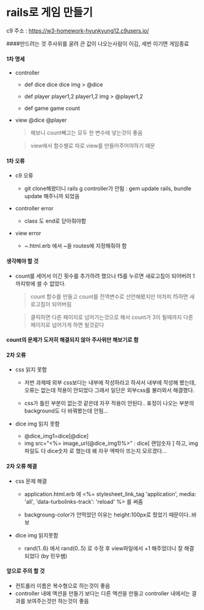 # rails로 게임 만들기

c9 주소 : https://w3-homework-hyunkyung12.c9users.io/

####만드려는 것
주사위를 굴려 큰 값이 나오는사람이 이김,
세번 이기면 게임종료

#### 1차 명세
- controller
	- def dice
		dice
        dice img > @dice
        
	- def player
		player1,2
        player1,2 img > @player1,2
	
    - def game
    	game 
        count 

- view
	@dice
    @player
    
        
  > 해보니 count빼고는 모두 한 변수에 넣는것이 좋음 
    
  > view에서 함수별로 따로 view를 만들어주어야하기 때문
        

#### 1차 오류

- c9 오류
	- git clone해왔더니 rails g controller가 안됨
	: gem update rails, bundle update 해주니까 되었음

- controller error
	- class 도 end로 닫아줘야함
- view error
	- ~.html.erb 에서 ~을 routes에 지정해줘야 함

#### 생각해야 할 것
- count를 세어서 이긴 횟수를 추가하려 했으나 
  f5를 누르면 새로고침이 되어버려 1까지밖에 셀 수 없었다.
  > count 함수를 만들고 count를 전역변수로 선언해봤지만
    어차피 f5하면 새로고침이 되어버림
    
  > 클릭하면 다른 페이지로 넘어가는것으로 해서
    count가 3이 될때까지 다른 페이지로 넘어가게 하면 될것같다
    
#### count의 문제가 도저히 해결되지 않아 주사위만 해보기로 함

#### 2차 오류

- css 읽지 못함
	- 저번 과제때 외부 css보다는 내부에 작성하라고 하셔서
	  내부에 작성해 봤는데, 오류는 없는데 적용이 안되었다
      그래서 일단은 외부css를 불러와서 해결했다.
      
    - css가 틀린 부분이 없는것 같은데 자꾸 적용이 안된다..
      표정이 나오는 부분의 background도 다 바꿔봤는데 안됨...

- dice img 읽지 못함
	- @dice_img1=dice[@dice]
	- img src="<%= image_url(@dice_img1)%>"
	  : dice[ 랜덤숫자 ] 하고, img파일도 다 dice숫자 로 했는데
      왜 자꾸 엑박이 뜨는지 모르겠다...

#### 2차 오류 해결

- css 문제 해결
	- application.html.erb 에 <%= stylesheet_link_tag    'application', media: 'all', 'data-turbolinks-track': 'reload' %> 를 써줌

	- backgroung-color가 안먹었던 이유는 height:100px로 줬었기 때문이다..바보

- dice img 읽지못함
	- rand(1..6) 에서 rand(0..5) 로 수정 후 view파일에서 +1 해주었더니 잘 해결 되었다 (by 민우쌤)

#### 앞으로 주의 할 것

- 컨트롤러 이름은 복수형으로 하는것이 좋음
- controller 내에 액션을 만들기 보다는 다른 액션을 만들고 controller 내에서는 결과를 보여주는것만 하는것이 좋음
      



